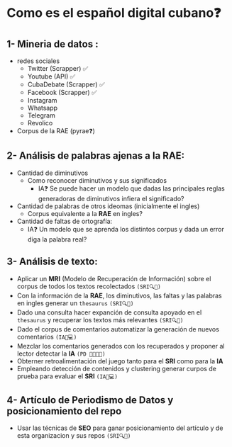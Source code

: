# Como es el español digital cubano❓

## 1- Mineria de datos :
  - redes sociales
    - Twitter (Scrapper) ✅
    - Youtube (API) ✅
    - CubaDebate (Scrapper) ✅
    - Facebook (Scrapper) ✅
    - Instagram
    - Whatsapp
    - Telegram
    - Revolico
  - Corpus de la RAE (pyrae❓)
  
## 2- Análisis de palabras ajenas a la RAE:
  - Cantidad de diminutivos
    - Como reconocer diminutivos y sus significados
      - IA❓ Se puede hacer un modelo que dadas las principales reglas generadoras de diminutivos infiera el significado?
  - Cantidad de palabras de otros ideomas (inicialmente el ingles)
    - Corpus equivalente a la **RAE** en ingles?
  - Cantidad de faltas de ortografía:
    - IA❓ Un modelo que se aprenda los distintos corpus y dada un error diga la palabra real?

## 3- Análisis de texto:
   - Aplicar un **MRI** (Modelo de Recuperación de Información) sobre el corpus de todos los textos recolectados `(SRI🔍📰)`
   - Con la información de la **RAE**, los diminutivos, las faltas y las palabras en ingles generar un `thesaurus` `(SRI🔍📰)`
   - Dado una consulta hacer expanción de consulta apoyado en el `thesaurus` y recuperar los textos más relevantes `(SRI🔍📰)`
   - Dado el corpus de comentarios automatizar la generación de nuevos comentarios `(IA🧠💻)`
   - Mezclar los comentarios generados con los recuperados y proponer al lector detectar la **IA** `(PD 📰🧑🏿‍💻)`
   - Obterner retroalimentación del juego tanto para el **SRI** como para la **IA**
   - Empleando detección de contenidos y clustering generar curpos de prueba para evaluar el **SRI** `(IA🧠💻)`  

## 4- Artículo de Periodismo de Datos y posicionamiento del repo
  - Usar las técnicas de **SEO** para ganar posicionamiento del artículo y de esta organizacion y sus repos `(SRI🔍📰)`  

